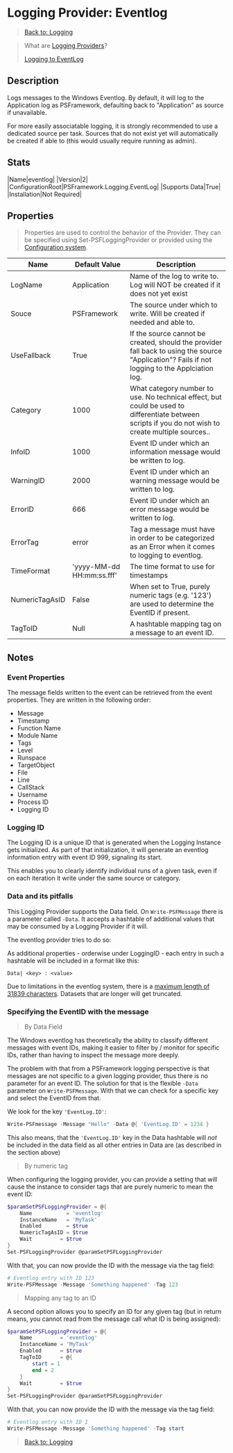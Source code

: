 ﻿# Logging Provider: Eventlog

> [Back to: Logging](../../logging.html)

> What are [Logging Providers](../basics/logging-providers.html)?
>
> [Logging to EventLog](../loggingto/eventlog.html)

## Description

Logs messages to the Windows Eventlog.
By default, it will log to the Application log as PSFramework, defaulting back to "Application" as source if unavailable.

For more easily associatable logging, it is strongly recommended to use a dedicated source per task.
Sources that do not exist yet will automatically be created if able to (this would usually require running as admin).

## Stats

|Name|eventlog|
|Version|2|
|ConfigurationRoot|PSFramework.Logging.EventLog|
|Supports Data|True|
|Installation|Not Required|

## Properties

> Properties are used to control the behavior of the Provider.
> They can be specified using Set-PSFLoggingProvider or provided using the [Configuration system](../../configuration.html).

|Name|Default Value|Description|
|---|---|---|
|LogName|Application|Name of the log to write to. Log will NOT be created if it does not yet exist|
|Souce|PSFramework|The source under which to write. Will be created if needed and able to.|
|UseFallback|True|If the source cannot be created, should the provider fall back to using the source "Application"? Fails if not logging to the Applciation log.|
|Category|1000|What category number to use. No technical effect, but could be used to differentiate between scripts if you do not wish to create multiple sources..|
|InfoID|1000|Event ID under which an information message would be written to log.|
|WarningID|2000|Event ID under which an warning message would be written to log.|
|ErrorID|666|Event ID under which an error message would be written to log.|
|ErrorTag|error|Tag a message must have in order to be categorized as an Error when it comes to logging to eventlog.|
|TimeFormat|'yyyy-MM-dd HH:mm:ss.fff'|The time format to use for timestamps|
|NumericTagAsID|False|When set to True, purely numeric tags (e.g. '123') are used to determine the EventID if present.|
|TagToID|Null|A hashtable mapping tag on a message to an event ID.|

## Notes

### Event Properties

The message fields written to the event can be retrieved from the event properties.
They are written in the following order:

+ Message
+ Timestamp
+ Function Name
+ Module Name
+ Tags
+ Level
+ Runspace
+ TargetObject
+ File
+ Line
+ CallStack
+ Username
+ Process ID
+ Logging ID

### Logging ID

The Logging ID is a unique ID that is generated when the Logging Instance gets initialized.
As part of that initialization, it will generate an eventlog information entry with event ID 999, signaling its start.

This enables you to clearly identify individual runs of a given task, even if on each iteration it write under the same source or category.

### Data and its pitfalls

This Logging Provider supports the Data field.
On `Write-PSFMessage` there is a parameter called `-Data`.
It accepts a hashtable of additional values that may be consumed by a Logging Provider if it will.

The eventlog provider tries to do so:

As additional properties - orderwise under LoggingID - each entry in such a hashtable will be included in a format like this:

```text
Data| <key> : <value> 
```

Due to limitations in the eventlog system, there is a [maximum length of 31839 characters](https://docs.microsoft.com/en-us/windows/win32/api/winbase/nf-winbase-reporteventa).
Datasets that are longer will get truncated.

### Specifying the EventID with the message

> By Data Field

The Windows eventlog has theoretically the ability to classify different messages with event IDs, making it easier to filter by / monitor for specific IDs, rather than having to inspect the message more deeply.

The problem with that from a PSFramework logging perspective is that messages are not specific to a given logging provider, thus there is no parameter for an event ID.
The solution for that is the flexible `-Data` parameter on `Write-PSFMessage`.
With that we can check for a specific key and select the EventID from that.

We look for the key `'EventLog.ID'`:

```powershell
Write-PSFmessage -Message "Hello" -Data @{ 'EventLog.ID' = 1234 }
```

This also means, that the `'EventLog.ID'` key in the Data hashtable will _not_ be included in the data field as all other entries in Data are (as described in the section above)

> By numeric tag

When configuring the logging provider, you can provide a setting that will cause the instance to consider tags that are purely numeric to mean the event ID:

```powershell
$paramSetPSFLoggingProvider = @{
    Name           = 'eventlog'
    InstanceName   = 'MyTask'
    Enabled        = $true
    NumericTagAsID = $true
    Wait         = $true
}
Set-PSFLoggingProvider @paramSetPSFLoggingProvider
```

With that, you can now provide the ID with the message via the tag field:

```powershell
# Eventlog entry with ID 123
Write-PSFMessage -Message 'Something happened' -Tag 123
```

> Mapping any tag to an ID

A second option allows you to specify an ID for any given tag (but in return means, you cannot read from the message call what ID is being assigned):

```powershell
$paramSetPSFLoggingProvider = @{
    Name         = 'eventlog'
    InstanceName = 'MyTask'
    Enabled      = $true
    TagToID      = @{
        start = 1
        end = 2
    }
    Wait         = $true
}
Set-PSFLoggingProvider @paramSetPSFLoggingProvider
```

With that, you can now provide the ID with the message via the tag field:

```powershell
# Eventlog entry with ID 1
Write-PSFMessage -Message 'Something happened' -Tag start
```

> [Back to: Logging](../../logging.html)
